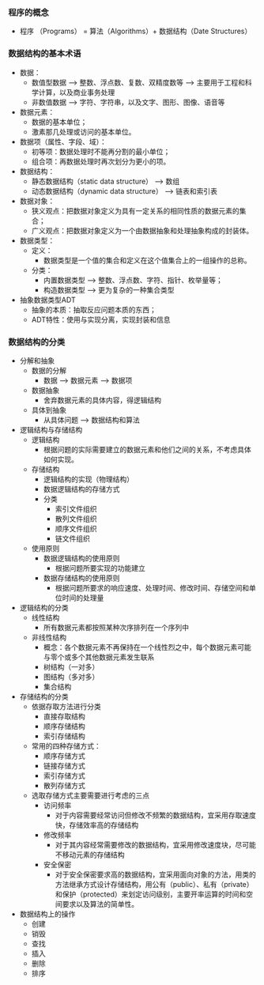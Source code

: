 ### 程序的概念
- 程序 （Programs） = 算法（Algorithms）+ 数据结构（Date Structures） 

### 数据结构的基本术语
- 数据：
	- 数值型数据  --> 整数、浮点数、复数、双精度数等  -->  主要用于工程和科学计算，以及商业事务处理
	- 非数值数据  --> 字符、字符串，以及文字、图形、图像、语音等
- 数据元素：
	- 数据的基本单位；
	- 激素那几处理或访问的基本单位。
- 数据项（属性、字段、域）：
	- 初等项：数据处理时不能再分割的最小单位；
	- 组合项：再数据处理时再次划分为更小的项。
- 数据结构：
	- 静态数据结构（static data structure）  -->  数组
	- 动态数据结构（dynamic data structure）  --> 链表和索引表
- 数据对象：
	- 狭义观点：把数据对象定义为具有一定关系的相同性质的数据元素的集合；
	- 广义观点：把数据对象定义为一个由数据抽象和处理抽象构成的封装体。
- 数据类型：
	- 定义：
		- 数据类型是一个值的集合和定义在这个值集合上的一组操作的总称。
	- 分类：
		- 内置数据类型  -->  整数、浮点数、字符、指针、枚举量等；
		- 构造数据类型  -->  更为复杂的一种集合类型
- 抽象数据类型ADT
	- 抽象的本质：抽取反应问题本质的东西；
	- ADT特性：使用与实现分离，实现封装和信息

### 数据结构的分类
- 分解和抽象
	- 数据的分解
		- 数据  -->  数据元素  -->  数据项
	- 数据抽象
		- 舍弃数据元素的具体内容，得逻辑结构
	- 具体到抽象
		- 从具体问题  -->  数据结构和算法
- 逻辑结构与存储结构
	- 逻辑结构
		- 根据问题的实际需要建立的数据元素和他们之间的关系，不考虑具体如何实现。
	- 存储结构
		- 逻辑结构的实现（物理结构）
		- 数据逻辑结构的存储方式
		- 分类
			- 索引文件组织
			- 散列文件组织
			- 顺序文件组织
			- 链文件组织
	- 使用原则
		- 数据逻辑结构的使用原则
			- 根据问题所要实现的功能建立
		- 数据存储结构的使用原则
			- 根据问题所要求的响应速度、处理时间、修改时间、存储空间和单位时间的处理量
- 逻辑结构的分类
	- 线性结构
		- 所有数据元素都按照某种次序排列在一个序列中
	- 非线性结构
		- 概念：各个数据元素不再保持在一个线性烈之中，每个数据元素可能与零个或多个其他数据元素发生联系
		- 树结构（一对多）
		- 图结构（多对多）
		- 集合结构
- 存储结构的分类
	- 依据存取方法进行分类
		- 直接存取结构
		- 顺序存储结构
		- 索引存储结构
	- 常用的四种存储方式：
		- 顺序存储方式
		- 链接存储方式
		- 索引存储方式
		- 散列存储方式
	- 选取存储方式主要需要进行考虑的三点
		- 访问频率
			- 对于内容需要经常访问但修改不频繁的数据结构，宜采用存取速度快，存储效率高的存储结构
		- 修改频率
			- 对于其内容经常需要修改的数据结构，宜采用修改速度块，尽可能不移动元素的存储结构
		- 安全保密
			- 对于安全保密要求高的数据结构，宜采用面向对象的方法，用类的方法继承方式设计存储结构，用公有（public）、私有（private）和保护（protected）来划定访问级别，主要开率运算的时间和空间要求以及算法的简单性。
- 数据结构上的操作
	- 创建
	- 销毁
	- 查找
	- 插入
	- 删除
	- 排序